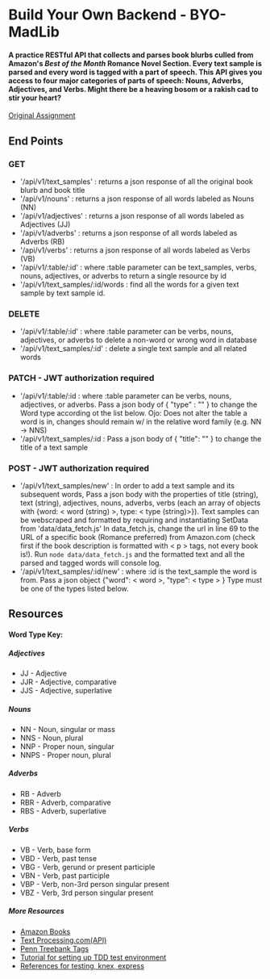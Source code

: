 # Build Your Own Backend - BYO-MadLib
#### A practice RESTful API that collects and parses book blurbs culled from Amazon's *Best of the Month* Romance Novel Section. Every text sample is parsed and every word is tagged with a part of speech. This API gives you access to four major categories of parts of speech: Nouns, Adverbs, Adjectives, and Verbs. Might there be a heaving bosom or a rakish cad to stir your heart? 

[Original Assignment](http://frontend.turing.io/projects/build-your-own-backend.html)

## End Points

### GET
* '/api/v1/text_samples' : returns a json response of all the original book blurb and book title
* '/api/v1/nouns' : returns a json response of all words labeled as Nouns (NN)
* '/api/v1/adjectives' : returns a json response of all words labeled as Adjectives (JJ)
* '/api/v1/adverbs' : returns a json response of all words labeled as Adverbs (RB)
* '/api/v1/verbs' : returns a json response of all words labeled as Verbs (VB)
* '/api/v1/:table/:id' : where :table parameter can be text_samples, verbs, nouns, adjectives, or adverbs to return a single resource by id
* '/api/v1/text_samples/:id/words : find all the words for a given text sample by text sample id.

### DELETE
* '/api/v1/:table/:id' : where :table parameter can be verbs, nouns, adjectives, or adverbs to delete a non-word or wrong word in database
* '/api/v1/text_samples/:id' : delete a single text sample and all related words

### PATCH - JWT authorization required
* '/api/v1/:table/:id : where :table parameter can be verbs, nouns, adjectives, or adverbs. Pass a json body of { "type" : "<new word type>" } to change the Word type according ot the list below. Ojo: Does not alter the table a word is in, changes should remain w/ in the relative word family (e.g. NN -> NNS)
* '/api/v1/text_samples/:id : Pass a json body of { "title": "<new title>" } to change the title of a text sample

### POST - JWT authorization required
* '/api/v1/text_samples/new' : In order to add a text sample and its subsequent words, Pass a json body with the properties of title (string), text (string), adjectives, nouns, adverbs, verbs (each an array of objects with {word: < word (string) >, type: < type (string)>}). Text samples can be webscraped and formatted by requiring and instantiating SetData from 'data/data_fetch.js' In data_fetch.js, change the url in line 69 to the URL of a specific book (Romance preferred) from Amazon.com (check first if the book description is formatted with < p > tags, not every book is!). Run ```node data/data_fetch.js``` and the formatted text and all the parsed and tagged words will console log.
* '/api/v1/text_samples/:id/new' : where :id is the text_sample the word is from. Pass a json object {"word": < word >, "type": < type > } Type must be one of the types listed below.

## Resources

#### Word Type Key:
##### Adjectives
* JJ - Adjective
* JJR - Adjective, comparative
* JJS - Adjective, superlative
##### Nouns
* NN - Noun, singular or mass
* NNS - Noun, plural
* NNP - Proper noun, singular
* NNPS - Proper noun, plural
##### Adverbs
* RB - Adverb
* RBR - Adverb, comparative
* RBS - Adverb, superlative
##### Verbs
* VB - Verb, base form
* VBD - Verb, past tense
* VBG - Verb, gerund or present participle
* VBN - Verb, past participle
* VBP - Verb, non-3rd person singular present
* VBZ - Verb, 3rd person singular present

##### More Resources
* [Amazon Books](https://www.amazon.com/books-used-books-textbooks/b/ref=nav_shopall_bo_t3?ie=UTF8&node=283155)
* [Text Processing.com(API)](http://text-processing.com/docs/tag.html)
* [Penn Treebank Tags](http://web.mit.edu/6.863/www/PennTreebankTags.html#ADJP)
* [Tutorial for setting up TDD test environment](http://mherman.org/blog/2016/04/28/test-driven-development-with-node/#.WWQ1M2RKXEY)
* [References for testing, knex, express](http://frontend.turing.io/lessons/)
